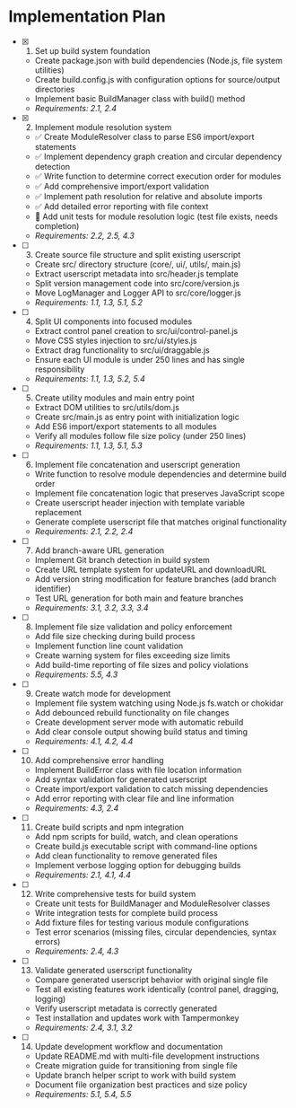 # Implementation Plan

- [x] 1. Set up build system foundation
  - Create package.json with build dependencies (Node.js, file system utilities)
  - Create build.config.js with configuration options for source/output directories
  - Implement basic BuildManager class with build() method
  - _Requirements: 2.1, 2.4_

- [x] 2. Implement module resolution system
  - ✅ Create ModuleResolver class to parse ES6 import/export statements
  - ✅ Implement dependency graph creation and circular dependency detection
  - ✅ Write function to determine correct execution order for modules
  - ✅ Add comprehensive import/export validation
  - ✅ Implement path resolution for relative and absolute imports
  - ✅ Add detailed error reporting with file context
  - 🚧 Add unit tests for module resolution logic (test file exists, needs completion)
  - _Requirements: 2.2, 2.5, 4.3_

- [ ] 3. Create source file structure and split existing userscript
  - Create src/ directory structure (core/, ui/, utils/, main.js)
  - Extract userscript metadata into src/header.js template
  - Split version management code into src/core/version.js
  - Move LogManager and Logger API to src/core/logger.js
  - _Requirements: 1.1, 1.3, 5.1, 5.2_

- [ ] 4. Split UI components into focused modules
  - Extract control panel creation to src/ui/control-panel.js
  - Move CSS styles injection to src/ui/styles.js
  - Extract drag functionality to src/ui/draggable.js
  - Ensure each UI module is under 250 lines and has single responsibility
  - _Requirements: 1.1, 1.3, 5.2, 5.4_

- [ ] 5. Create utility modules and main entry point
  - Extract DOM utilities to src/utils/dom.js
  - Create src/main.js as entry point with initialization logic
  - Add ES6 import/export statements to all modules
  - Verify all modules follow file size policy (under 250 lines)
  - _Requirements: 1.1, 1.3, 5.1, 5.3_

- [ ] 6. Implement file concatenation and userscript generation
  - Write function to resolve module dependencies and determine build order
  - Implement file concatenation logic that preserves JavaScript scope
  - Create userscript header injection with template variable replacement
  - Generate complete userscript file that matches original functionality
  - _Requirements: 2.1, 2.2, 2.4_

- [ ] 7. Add branch-aware URL generation
  - Implement Git branch detection in build system
  - Create URL template system for updateURL and downloadURL
  - Add version string modification for feature branches (add branch identifier)
  - Test URL generation for both main and feature branches
  - _Requirements: 3.1, 3.2, 3.3, 3.4_

- [ ] 8. Implement file size validation and policy enforcement
  - Add file size checking during build process
  - Implement function line count validation
  - Create warning system for files exceeding size limits
  - Add build-time reporting of file sizes and policy violations
  - _Requirements: 5.5, 4.3_

- [ ] 9. Create watch mode for development
  - Implement file system watching using Node.js fs.watch or chokidar
  - Add debounced rebuild functionality on file changes
  - Create development server mode with automatic rebuild
  - Add clear console output showing build status and timing
  - _Requirements: 4.1, 4.2, 4.4_

- [ ] 10. Add comprehensive error handling
  - Implement BuildError class with file location information
  - Add syntax validation for generated userscript
  - Create import/export validation to catch missing dependencies
  - Add error reporting with clear file and line information
  - _Requirements: 4.3, 2.4_

- [ ] 11. Create build scripts and npm integration
  - Add npm scripts for build, watch, and clean operations
  - Create build.js executable script with command-line options
  - Add clean functionality to remove generated files
  - Implement verbose logging option for debugging builds
  - _Requirements: 2.1, 4.1, 4.4_

- [ ] 12. Write comprehensive tests for build system
  - Create unit tests for BuildManager and ModuleResolver classes
  - Write integration tests for complete build process
  - Add fixture files for testing various module configurations
  - Test error scenarios (missing files, circular dependencies, syntax errors)
  - _Requirements: 2.4, 4.3_

- [ ] 13. Validate generated userscript functionality
  - Compare generated userscript behavior with original single file
  - Test all existing features work identically (control panel, dragging, logging)
  - Verify userscript metadata is correctly generated
  - Test installation and updates work with Tampermonkey
  - _Requirements: 2.4, 3.1, 3.2_

- [ ] 14. Update development workflow and documentation
  - Update README.md with multi-file development instructions
  - Create migration guide for transitioning from single file
  - Update branch helper script to work with build system
  - Document file organization best practices and size policy
  - _Requirements: 5.1, 5.4, 5.5_